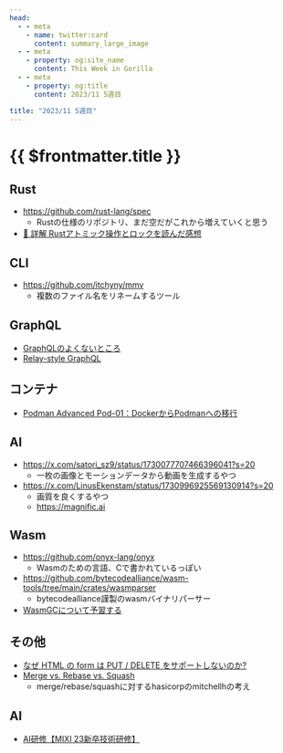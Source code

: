 ```yaml
---
head:
  - - meta
    - name: twitter:card
      content: summary_large_image
  - - meta
    - property: og:site_name
      content: This Week in Gorilla
  - - meta
    - property: og:title
      content: 2023/11 5週目

title: "2023/11 5週目"
---
```


# {{ $frontmatter.title }}

## Rust
- https://github.com/rust-lang/spec
  - Rustの仕様のリポジトリ、まだ空だがこれから増えていくと思う
- [📕 詳解 Rustアトミック操作とロックを読んだ感想](https://blog.ymgyt.io/entry/rust-atomics-and-locks-ja/)

## CLI
- https://github.com/itchyny/mmv
  - 複数のファイル名をリネームするツール

## GraphQL
- [GraphQLのよくないところ](https://sizu.me/adwd/posts/34mkeimfb06x)
- [Relay-style GraphQL](https://alan.norbauer.com/articles/relay-style-graphql)

## コンテナ
- [Podman Advanced Pod-01：DockerからPodmanへの移行](https://techbookfest.org/product/sCq1qpfKnLLNRzaKCEJTi9?productVariantID=03iQP4L2dg2Pz7WHawEq7q)

## AI
- https://x.com/satori_sz9/status/1730077707466396041?s=20
  - 一枚の画像とモーションデータから動画を生成するやつ
- https://x.com/LinusEkenstam/status/1730996925569130914?s=20
  - 画質を良くするやつ
  - https://magnific.ai

## Wasm
- https://github.com/onyx-lang/onyx
  - Wasmのための言語、Cで書かれているっぽい
- https://github.com/bytecodealliance/wasm-tools/tree/main/crates/wasmparser
  - bytecodealliance謹製のwasmバイナリパーサー
- [WasmGCについて予習する](https://zenn.dev/askua/articles/afe3a3b43b82cb)

## その他
- [なぜ HTML の form は PUT / DELETE をサポートしないのか?](https://blog.jxck.io/entries/2023-11-27/hixie.html)
- [Merge vs. Rebase vs. Squash](https://gist.github.com/mitchellh/319019b1b8aac9110fcfb1862e0c97fb)
	- merge/rebase/squashに対するhasicorpのmitchellhの考え

## AI
- [AI研修【MIXI 23新卒技術研修】](https://speakerdeck.com/mixi_engineers/2023-ai-training)
